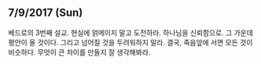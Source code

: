 ## 7/9/2017 (Sun)
베드로의 3번째 설교.
현실에 얽메이지 말고 도전하라. 하나님을 신뢰함으로. 그 가운데 평안이 올 것이다.
그리고 넘어질 것을 두려워하지 말라. 결국, 죽음앞에 서면 모든 것이 비슷하다. 무엇이 큰 차이를 만들지 잘 생각해봐라.
